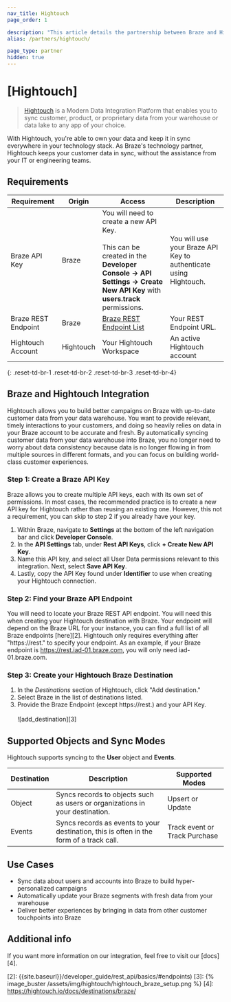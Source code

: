 ```yaml
---
nav_title: Hightouch
page_order: 1

description: "This article details the partnership between Braze and Hightouch, a platform to sync your customer data from your warehouse to business tools."
alias: /partners/hightouch/

page_type: partner
hidden: true
---
```


# [Hightouch]

> [Hightouch][1] is a Modern Data Integration Platform that enables you to sync customer, product, or proprietary data from your warehouse or data lake to any app of your choice.

With Hightouch, you're able to own your data and keep it in sync everywhere in your technology stack. As Braze's technology partner, Hightouch keeps your customer data in sync, without the assistance from your IT or engineering teams.

## Requirements

| Requirement | Origin | Access | Description |
|---|---|---|---|
| Braze API Key | Braze | You will need to create a new API Key.<br><br>This can be created in the __Developer Console -> API Settings -> Create New API Key__ with __users.track__ permissions. | You will use your Braze API Key to authenticate using Hightouch. |
| Braze REST Endpoint | Braze | [Braze REST Endpoint List][1] | Your REST Endpoint URL.  |
| Hightouch Account | Hightouch | Your Hightouch Workspace | An active Hightouch account |
{: .reset-td-br-1 .reset-td-br-2 .reset-td-br-3  .reset-td-br-4}

## Braze and Hightouch Integration

Hightouch allows you to build better campaigns on Braze with up-to-date customer data from your data warehouse. You want to provide relevant, timely interactions to your customers, and doing so heavily relies on data in your Braze account to be accurate and fresh. By automatically syncing customer data from your data warehouse into Braze, you no longer need to worry about data consistency because data is no longer flowing in from multiple sources in different formats, and you can focus on building world-class customer experiences.

### Step 1: Create a Braze API Key

Braze allows you to create multiple API keys, each with its own set of permissions. In most cases, the recommended practice is to create a new API key for Hightouch rather than reusing an existing one. However, this not a requirement, you can skip to step 2 if you already have your key.

1. Within Braze, navigate to __Settings__ at the bottom of the left navigation bar and click __Developer Console__.
2. In the __API Settings__ tab, under __Rest API Keys__, click __+ Create New API Key__.
3. Name this API key, and select all User Data permissions relevant to this integration.  Next, select __Save API Key__.
4. Lastly, copy the API Key found under __Identifier__ to use when creating your Hightouch connection. 

### Step 2: Find your Braze API Endpoint

You will need to locate your Braze REST API endpoint. You will need this when creating your Hightouch destination with Braze. Your endpoint will depend on the Braze URL for your instance, you can find a full list of all Braze endpoints [here][2]. Hightouch only requires everything after "https://rest." to specify your endpoint. As an example, if your Braze endpoint is https://rest.iad-01.braze.com, you will only need iad-01.braze.com.

### Step 3: Create your Hightouch Braze Destination

1. In the _Destinations_ section of Hightouch, click "Add destination."
2. Select Braze in the list of destinations listed.
3. Provide the Braze Endpoint (except https://rest.) and your API Key.<br /><br />![add_destination][3]

## Supported Objects and Sync Modes

Hightouch supports syncing to the __User__ object and __Events__.

| Destination | Description | Supported Modes |
|---|---|---|
| Object | Syncs records to objects such as users or organizations in your destination.| Upsert or Update |
| Events | Syncs records as events to your destination, this is often in the form of a track call. | Track event or Track Purchase|

## Use Cases

* Sync data about users and accounts into Braze to build hyper-personalized campaigns
* Automatically update your Braze segments with fresh data from your warehouse
* Deliver better experiences by bringing in data from other customer touchpoints into Braze

## Additional info

If you want more information on our integration, feel free to visit our [docs][4].

[1]: https://hightouch.io
[2]: {{site.baseurl}}/developer_guide/rest_api/basics/#endpoints)
[3]: {% image_buster /assets/img/hightouch/hightouch_braze_setup.png %}
[4]: https://hightouch.io/docs/destinations/braze/
